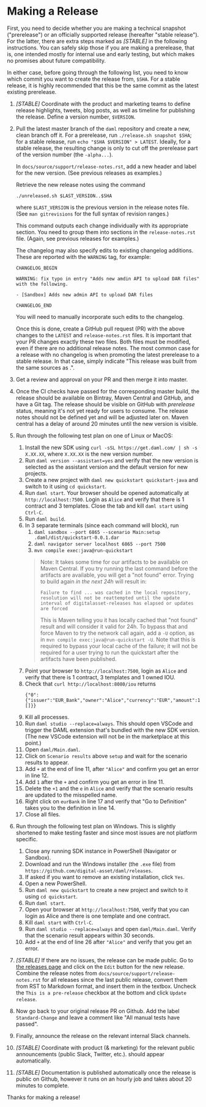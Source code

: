 # Making a Release

First, you need to decide whether you are making a technical snapshot
("prerelease") or an officially supported release (hereafter "stable release").
For the latter, there are extra steps marked as *[STABLE]* in the following
instructions. You can safely skip those if you are making a prerelease,
that is, one intended mostly for internal use and early testing, but which
makes no promises about future compatibility.

In either case, before going through the following list, you need to know which
commit you want to create the release from, `$SHA`. For a stable release, it is
highly recommended that this be the same commit as the latest existing
prerelease.

1. *[STABLE]* Coordinate with the product and marketing teams to define release
   highlights, tweets, blog posts, as well as timeline for publishing the
   release. Define a version number, `$VERSION`.
1. Pull the latest master branch of the `daml` repository and create a new,
   clean branch off it. For a prerelease, run `./release.sh snapshot $SHA`; for
   a stable release, run `echo "$SHA $VERSION" > LATEST`. Ideally, for a stable
   release, the resulting change is only to cut off the prerelease part of the
   version number (the `-alpha...`).

   In `docs/source/support/release-notes.rst`, add a new header and label for
   the new version. (See previous releases as examples.)

   Retrieve the new release notes using the command

      `./unreleased.sh $LAST_VERSION..$SHA`

   where `$LAST_VERSION` is the previous version in the release notes file.
   (See `man gitrevisions` for the full syntax of revision ranges.)

   This command outputs each change individually with its appropriate section.
   You need to group them into sections in the `release-notes.rst` file.
   (Again, see previous releases for examples.)

   The changelog may also specify edits to existing changelog additions.
   These are reported with the `WARNING` tag, for example:

       CHANGELOG_BEGIN

       WARNING: fix typo in entry "Adds new amdin API to upload DAR files" with the following.

       - [Sandbox] Adds new admin API to upload DAR files

       CHANGELOG_END

   You will need to manually incorporate such edits to the changelog.

   Once this is done, create a GitHub pull request (PR) with the above changes
   to the `LATEST` and `release-notes.rst` files.
   It is important that your PR changes exactly these two files.
   Both files must be modified, even if there are no additional release notes.
   The most common case for a release with no changelog is when promoting the
   latest prerelease to a stable release. In that case, simply indicate "This
   release was built from the same sources as <prerelease>.".

1. Get a review and approval on your PR and then merge it into master.

1. Once the CI checks have passed for the corresponding master build, the release
   should be available on Bintray, Maven Central and GitHub, and have a Git tag.
   The release should be visible on GitHub with _prerelease_ status, meaning it's
   not yet ready for users to consume. The release notes should not be defined yet
   and will be adjusted later on. Maven central has a delay of around 20 minutes
   until the new version is visible.

1. Run through the following test plan on one of Linux or MacOS:

   1. Install the new SDK using `curl -sSL https://get.daml.com/ | sh -s X.XX.XX`,
      where `X.XX.XX` is the new version number.
   1. Run `daml version --assistant=yes` and verify that the new version is
      selected as the assistant version and the default version for new projects.
   1. Create a new project with `daml new quickstart quickstart-java`
      and switch to it using `cd quickstart`.
   1. Run `daml start`. Your browser should be opened automatically at
      `http://localhost:7500`. Login as `Alice` and verify that there is
      1 contract and 3 templates. Close the tab and kill `daml start` using `Ctrl-C`.
   1. Run `daml build`.
   1. In 3 separate terminals (since each command will block), run
      1. `daml sandbox --port 6865 --scenario Main:setup .daml/dist/quickstart-0.0.1.dar`
      1. `daml navigator server localhost 6865 --port 7500`
      1. `mvn compile exec:java@run-quickstart`
      > Note: It takes some time for our artifacts to be available on Maven Central. If you try running the last command before the artifacts are available, you will get a "not found" error. Trying to build again _in the next 24h_ will result in:
      > ```
      > Failure to find ... was cached in the local repository, resolution will not be reattempted until the update interval of digitalasset-releases has elapsed or updates are forced
      > ```
      > This is Maven telling you it has locally cached that "not found" result and will consider it valid for 24h. To bypass that and force Maven to try the network call again, add a `-U` option, as in `mvn compile exec:java@run-quickstart -U`. Note that this is required to bypass your local cache of the failure; it will not be required for a user trying to run the quickstart after the artifacts have been published.
   1. Point your browser to `http://localhost:7500`,
      login as `Alice` and verify that there is 1 contract, 3 templates and 1 owned IOU.
   1. Check that `curl http://localhost:8080/iou` returns
      ```
      {"0":{"issuer":"EUR_Bank","owner":"Alice","currency":"EUR","amount":100.0000000000,"observers":[]}}
      ```
   1. Kill all processes.
   1. Run `daml studio --replace=always`.
      This should open VSCode and trigger the DAML extension that's bundled with the new SDK version.
      (The new VSCode extension will not be in the marketplace at this point.)
   1. Open `daml/Main.daml`.
   1. Click on `Scenario results` above `setup` and wait for the scenario results
      to appear.
   1. Add `+` at the end of line 11, after `"Alice"` and confirm you get an
      error in line 12.
   1. Add `1` after the `+` and confirm you get an error in line 11.
   1. Delete the `+1` and the `e` in `Alice` and verify that the scenario results
      are updated to the misspelled name.
   1. Right click on `eurBank` in line 17 and verify that "Go to Definition"
      takes you to the definition in line 14.
   1. Close all files.

1. Run through the following test plan on Windows.
   This is slightly shortened to make testing faster and
   since most issues are not platform specific.

   1. Close any running SDK instance in PowerShell (Navigator or Sandbox).
   1. Download and run the Windows installer (the `.exe` file) from
      `https://github.com/digital-asset/daml/releases`.
   1. If asked if you want to remove an existing installation, click `Yes`.
   1. Open a new PowerShell.
   1. Run `daml new quickstart` to create a new project
      and switch to it using `cd quickstart`.
   1. Run `daml start`.
   1. Open your browser at `http://localhost:7500`, verify that you
      can login as Alice and there is one template and one contract.
   1. Kill `daml start` with `Ctrl-C`.
   1. Run `daml studio --replace=always` and open `daml/Main.daml`.
      Verify that the scenario result appears within 30 seconds.
   1. Add `+` at the end of line 26 after `"Alice"` and verify that you get an error.

1. *[STABLE]* If there are no issues, the release can be made public.
   Go to [the releases page](https://github.com/digital-asset/daml/releases)
   and click on the `Edit` button for the new release.
   Combine the release notes from `docs/source/support/release-notes.rst`
   for all releases since the last public release, convert them from RST to
   Markdown format, and insert them in the textbox.
   Uncheck the `This is a pre-release` checkbox at the bottom and click
   `Update release`.

1. Now go back to your original release PR on Github.
   Add the label `Standard-Change` and leave a comment like
   "All manual tests have passed".

1. Finally, announce the release on the relevant internal Slack channels.

1. *[STABLE]* Coordinate with product (& marketing) for the relevant public
   announcements (public Slack, Twitter, etc.).
   should appear automatically.

1. *[STABLE]* Documentation is published automatically once the release is
   public on Github, however it runs on an hourly job and takes about 20
   minutes to complete.

Thanks for making a release!

